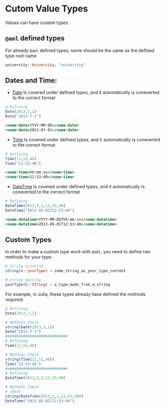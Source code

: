# Cutom Value Types

Values can have custom types.

## `@aml` defined types

For already `@aml` defined types, name should be the same as the defined type root name
```julia
university::University, "university"
```

## Dates and Time:

- [Date](https://docs.julialang.org/en/v1/stdlib/Dates/#Dates.Date-Tuple{Int64,Int64,Int64})
Is covered under defined types, and it automatically is coneverted to the correct format
```julia
# Defining
Date(2013,7,1)
Date("2013-7-1")
```

```xml
<some-date>YYYY-MM-DD</some-date>
<some-date>2013-07-01</some-date>
```
- [Time](https://docs.julialang.org/en/v1/stdlib/Dates/#Dates.Time-NTuple{5,Int64})
Is covered under defined types, and it automatically is coneverted to the correct format
```julia
# Defining
Time(12,53,40)
Time("12:53:40")
```
```xml
<some-time>hh:mm:ss</some-time>
<some-time>12:53:40</some-time>
```

- [DateTime](https://docs.julialang.org/en/v1/stdlib/Dates/#Dates.DateTime-NTuple{7,Int64})
Is covered under defined types, and it automatically is coneverted to the correct format
```julia
# Defining
DateTime(2013,5,1,12,53,40)
DateTime("2013-05-01T12:53:40")
```
```xml
<some-datatime>YYYY-MM-DDThh:mm:ss</some-datatime>
<some-datatime>2013-05-01T12:53:40</some-datatime>
```

## Custom Types
In order to make a custom type work with `@aml`, you need to define two methods for your type:

```julia
# string printing
string(x::yourType) = some_string_as_your_type_content
```
```julia
# string parsing
yourType(x::String) = a_type_made_from_a_string
```

For example, in Julia, these types already have defined the methods required:
```julia
# Defining
Date(2013,7,1)

# Methods Check
string(Date(2013,7,1))
Date("2013-7-1")
############################
# Defining
Time(12,53,40)

# Methods Check
string(Time(12,53,40))
Time("12:53:40")
############################
# Defining
DateTime(2013,5,1,12,53,40)

# Methods Check
# check
string(DateTime(2013,5,1,12,53,40))
DateTime("2013-05-01T12:53:40")
```

